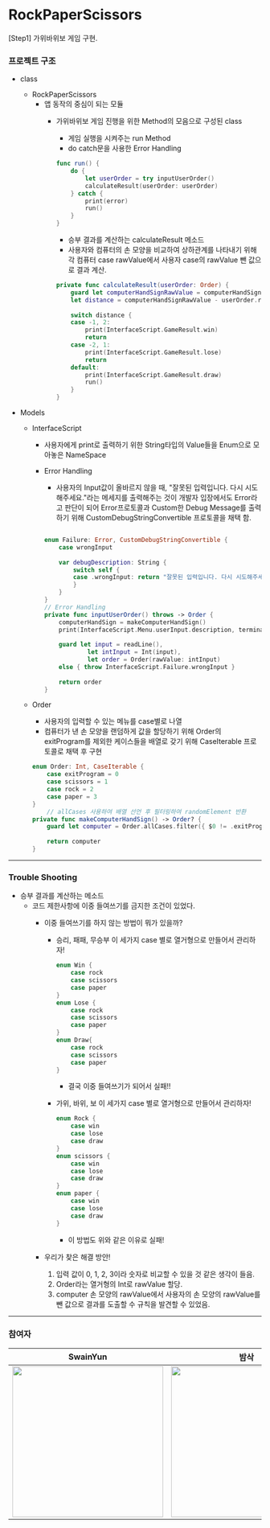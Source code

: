 # RockPaperScissors

[Step1] 가위바위보 게임 구현.

### 프로젝트 구조

- class
    - RockPaperScissors
        - 앱 동작의 중심이 되는 모듈
            - 가위바위보 게임 진행을 위한 Method의 모음으로 구성된 class
                - 게임 실행을 시켜주는 run Method
                - do catch문을 사용한 Error Handling

                ```swift
                func run() {
                    do {
                        let userOrder = try inputUserOrder()
                        calculateResult(userOrder: userOrder)
                    } catch {
                        print(error)
                        run()
                    }
                }
                ```

                - 승부 결과를 계산하는 calculateResult 메소드
                - 사용자와 컴퓨터의 손 모양을 비교하여 상하관계를 나타내기 위해
                각 컴퓨터 case rawValue에서 사용자 case의 rawValue 뺀 값으로 결과 계산.

                ```swift
                private func calculateResult(userOrder: Order) {
                    guard let computerHandSignRawValue = computerHandSign?.rawValue else { return }
                    let distance = computerHandSignRawValue - userOrder.rawValue
                    
                    switch distance {
                    case -1, 2:
                        print(InterfaceScript.GameResult.win)
                        return
                    case -2, 1:
                        print(InterfaceScript.GameResult.lose)
                        return
                    default:
                        print(InterfaceScript.GameResult.draw)
                        run()
                    }
                }
                ```
            
- Models
    - InterfaceScript
        - 사용자에게 print로 출력하기 위한 String타입의 Value들을 Enum으로 모아놓은 NameSpace
        - Error Handling
            - 사용자의 Input값이 올바르지 않을 때, "잘못된 입력입니다. 다시 시도해주세요."라는 메세지를 출력해주는 것이 개발자 입장에서도 Error라고 판단이 되어 Error프로토콜과 Custom한 Debug Message를 출력하기 위해 CustomDebugStringConvertible 프로토콜을 채택 함.
   
            ```swift

            enum Failure: Error, CustomDebugStringConvertible {
                case wrongInput
                
                var debugDescription: String {
                    switch self {
                    case .wrongInput: return "잘못된 입력입니다. 다시 시도해주세요."
                    }
                }
            }
            // Error Handling 
            private func inputUserOrder() throws -> Order {
                computerHandSign = makeComputerHandSign()
                print(InterfaceScript.Menu.userInput.description, terminator: "")
                
                guard let input = readLine(),
                        let intInput = Int(input),
                        let order = Order(rawValue: intInput)
                else { throw InterfaceScript.Failure.wrongInput }
                
                return order
            }
            
            ```
    
    - Order
        - 사용자의 입력할 수 있는 메뉴를 case별로 나열
        - 컴퓨터가 낸 손 모양을 랜덤하게 값을 할당하기 위해 Order의 exitProgram를 제외한 케이스들을 배열로 갖기 위해 CaseIterable 프로토콜로 채택 후 구현

        ```swift
        enum Order: Int, CaseIterable {
            case exitProgram = 0
            case scissors = 1
            case rock = 2
            case paper = 3
        }
            // allCases 사용하여 배열 선언 후 필터링하여 randomElement 반환
        private func makeComputerHandSign() -> Order? {
            guard let computer = Order.allCases.filter({ $0 != .exitProgram }).randomElement() else { return nil }
                
            return computer
        }
        ```
    
----------------------------------------------------

### Trouble Shooting

- 승부 결과를 계산하는 메소드
    - 코드 제한사항에 이중 들여쓰기를 금지한 조건이 있었다.
        - 이중 들여쓰기를 하지 않는 방법이 뭐가 있을까?
            - 승리, 패패, 무승부 이 세가지 case 별로 열거형으로 만들어서 관리하자!

                ```swift
                enum Win {
                    case rock
                    case scissors
                    case paper
                }
                enum Lose {
                    case rock
                    case scissors
                    case paper
                }
                enum Draw{
                    case rock
                    case scissors
                    case paper
                }
                ```
                - 결국 이중 들여쓰기가 되어서 실패!!
            - 가위, 바위, 보 이 세가지 case  별로 열거형으로 만들어서 관리하자!
                ```swift
                enum Rock {
                    case win
                    case lose
                    case draw
                }
                enum scissors {
                    case win
                    case lose
                    case draw
                }
                enum paper {
                    case win
                    case lose
                    case draw
                }
                ```
                - 이 방법도 위와 같은 이유로 실패!

        - 우리가 찾은 해결 방안!
            1. 입력 값이 0, 1, 2, 3이라 숫자로 비교할 수 있을 것 같은 생각이 들음.
            2. Order라는 열거형의 Int로 rawValue 할당.
            3. computer 손 모양의 rawValue에서 사용자의 손 모양의 rawValue를 뺀 값으로 결과를 도출할 수 규칙을 발견할 수 있었음.


---------------------------------------------

### 참여자

|SwainYun|밤삭|
|:--:|:--:|
|<img src="https://avatars.githubusercontent.com/u/99116619?v=4" width=300>|<img src="https://avatars.githubusercontent.com/u/114239407?v=4" width=300>|

